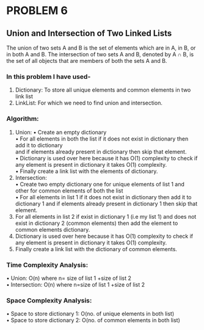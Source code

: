 # PROBLEM 6
## Union and Intersection of Two Linked Lists
The union of two sets A and B is the set of elements which are in A, in B, or in both A and B. 
The intersection of two sets A and B, denoted by A ∩ B, is the set of all objects that are members of both the sets A and B.
<br>
### In this problem I have used-
1. Dictionary: To store all unique elements and common elements in two link list
2. LinkList: For which we need to find union and intersection.


### Algorithm:
1. Union:
  • Create an empty dictionary<br>
  • For all elements in both the list if it does not exist in dictionary then add it to dictionary<br>
  and if elements already present in dictionary then skip that element.<br>
  • Dictionary is used over here because it has O(1) complexity to check if any element is
  present in dictionary it takes O(1) complexity.<br>
  • Finally create a link list with the elements of dictionary.<br>
2. Intersection:<br>
  • Create two empty dictionary one for unique elements of list 1 and other for common
  elements of both the list<br>
  • For all elements in list 1 if it does not exist in dictionary then add it to dictionary 1 and if
  elements already present in dictionary 1 then skip that element.<br>
3. For all elements in list 2 if exist in dictionary 1 (i.e my list 1) and does not exist in
dictionary 2 (common elements) then add the element to common elements dictionary.
4. Dictionary is used over here because it has O(1) complexity to check if any element is
present in dictionary it takes O(1) complexity.
5. Finally create a link list with the dictionary of common elements.


### Time Complexity Analysis:
  • Union: O(n) where n= size of list 1 +size of list 2<br>
  • Intersection: O(n) where n=size of list 1 +size of list 2<br>


### Space Complexity Analysis:
  • Space to store dictionary 1: O(no. of unique elements in both list)<br>
  • Space to store dictionary 2: O(no. of common elements in both list)<br>
